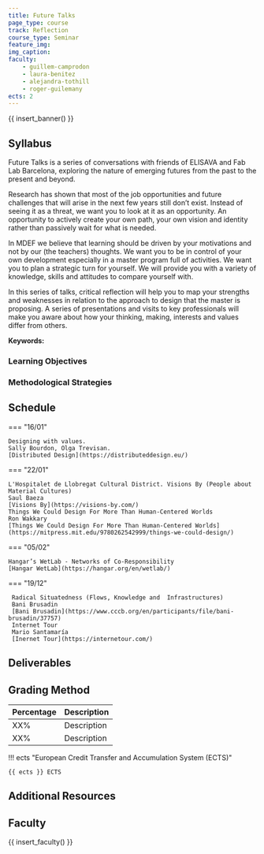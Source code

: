 ```yaml
---
title: Future Talks
page_type: course
track: Reflection
course_type: Seminar
feature_img:
img_caption:
faculty:
    - guillem-camprodon
    - laura-benitez
    - alejandra-tothill
    - roger-guilemany
ects: 2
---
```


{{ insert_banner() }}

## Syllabus

Future Talks is a series of conversations with friends of ELISAVA and Fab Lab Barcelona, exploring the nature of emerging futures from the past to the present and beyond. 

Research has shown that most of the job opportunities and future challenges that will arise in the next few years still don’t exist. Instead of seeing it as a threat, we want you to look at it as an opportunity. An opportunity to actively create your own path, your own vision and identity rather than passively wait for what is needed.

In MDEF we believe that learning should be driven by your motivations and not by our (the teachers) thoughts. We want you to be in control of your own development especially in a master program full of activities. We want you to plan a strategic turn for yourself. We will provide you with a variety of knowledge, skills and attitudes to compare yourself with.

In this series of talks, critical reflection will help you to map your strengths and weaknesses in relation to the approach to design that the master is proposing. A series of presentations and visits to key professionals will make you aware about how your thinking, making, interests and values differ from others. 

**Keywords:**

### Learning Objectives

### Methodological Strategies

## Schedule

=== "16/01"

    Designing with values. 
    Sally Bourdon, Olga Trevisan.
    [Distributed Design](https://distributeddesign.eu/) 

=== "22/01"

    L'Hospitalet de Llobregat Cultural District. Visions By (People about Material Cultures)
    Saul Baeza
    [Visions By](https://visions-by.com/) 
    Things We Could Design For More Than Human-Centered Worlds
    Ron Wakkary
    [Things We Could Design For More Than Human-Centered Worlds](https://mitpress.mit.edu/9780262542999/things-we-could-design/)
    

=== "05/02"

    Hangar’s WetLab - Networks of Co-Responsibility
    [Hangar WetLab](https://hangar.org/en/wetlab/)

=== "19/12"

     Radical Situatedness (Flows, Knowledge and  Infrastructures)
     Bani Brusadin
     [Bani Brusadin](https://www.cccb.org/en/participants/file/bani-brusadin/37757)
     Internet Tour
     Mario Santamaría
     [Inernet Tour](https://internetour.com/)


## Deliverables

## Grading Method

| Percentage  | Description                         |
| ----------- | ------------------------------------|
| XX%         | Description                         |
| XX%         | Description                         |

!!! ects "European Credit Transfer and Accumulation System (ECTS)"

    {{ ects }} ECTS

## Additional Resources

## Faculty

{{ insert_faculty() }}

